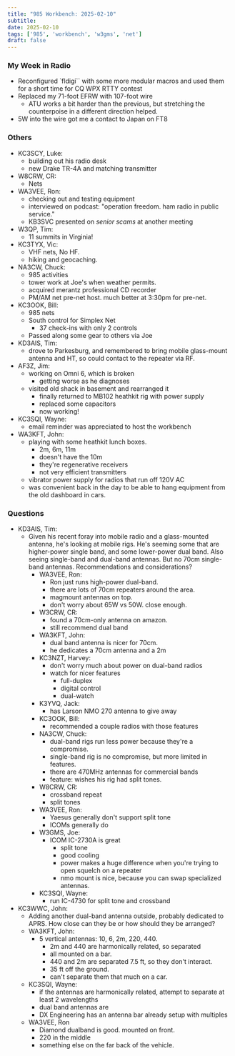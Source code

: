 ```yaml
---
title: "985 Workbench: 2025-02-10"
subtitle:
date: 2025-02-10
tags: ['985', 'workbench', 'w3gms', 'net']
draft: false
---
```


### My Week in Radio
- Reconfigured `fldigi``
  with some more modular macros
  and used them for a short time
  for CQ WPX RTTY contest
- Replaced my 71-foot EFRW with 107-foot wire
  - ATU works a bit harder than the previous,
    but stretching the counterpoise in a different direction helped.
- 5W into the wire got me a contact to Japan on FT8

### Others
- KC3SCY, Luke:
  - building out his radio desk
  - new Drake TR-4A and matching transmitter
- W8CRW, CR:
  - Nets
- WA3VEE, Ron:
  - checking out and testing equipment
  - interviewed on podcast: "operation freedom. ham radio in public service."
  - KB3SVC presented on _senior scams_ at another meeting
- W3QP, Tim:
  - 11 summits in Virginia!
- KC3TYX, Vic:
  - VHF nets, No HF.
  - hiking and geocaching.
- NA3CW, Chuck:
  - 985 activities
  - tower work at Joe's when weather permits.
  - acquired merantz professional CD recorder
  - PM/AM net pre-net host. much better at 3:30pm for pre-net.
- KC3OOK, Bill:
  - 985 nets
  - South control for Simplex Net
    - 37 check-ins with only 2 controls
  - Passed along some gear to others via Joe
- KD3AIS, Tim:
  - drove to Parkesburg, and remembered to bring mobile glass-mount antenna
    and HT, so could contact to the repeater via RF.
- AF3Z, Jim:
  - working on Omni 6, which is broken
    - getting worse as he diagnoses
  - visited old shack in basement and rearranged it
    - finally returned to MB102 heathkit rig with power supply
    - replaced some capacitors
    - now working!
- KC3SQI, Wayne:
  - email reminder was appreciated to host the workbench
- WA3KFT, John:
  - playing with some heathkit lunch boxes.
    - 2m, 6m, 11m
    - doesn't have the 10m
    - they're regenerative receivers
    - not very efficient transmitters
  - vibrator power supply for radios that run off 120V AC
  - was convenient back in the day to be able to hang equipment
    from the old dashboard in cars.
### Questions
- KD3AIS, Tim:
  - Given his recent foray
    into mobile radio and a glass-mounted antenna,
    he's looking at mobile rigs.
    He's seeming some that are higher-power single band,
    and some lower-power dual band.
    Also seeing single-band and dual-band antennas.
    But no 70cm single-band antennas.
    Recommendations and considerations?
    - WA3VEE, Ron:
      - Ron just runs high-power dual-band.
      - there are lots of 70cm repeaters around the area.
      - magmount antennas on top.
      - don't worry about 65W vs 50W. close enough.
    - W3CRW, CR:
      - found a 70cm-only antenna on amazon.
      - still recommend dual band
    - WA3KFT, John:
      - dual band antenna is nicer for 70cm.
      - he dedicates a 70cm antenna and a 2m
    - KC3NZT, Harvey:
      - don't worry much about power on dual-band radios
      - watch for nicer features
        - full-duplex
        - digital control
        - dual-watch
    - K3YVQ, Jack:
      - has Larson NMO 270 antenna to give away
    - KC3OOK, Bill:
      - recommended a couple radios with those features
    - NA3CW, Chuck:
      - dual-band rigs run less power because they're a compromise.
      - single-band rig is no compromise, but more limited in features.
      - there are 470MHz antennas for commercial bands
      - feature: wishes his rig had split tones.
    - W8CRW, CR:
      - crossband repeat
      - split tones
    - WA3VEE, Ron:
      - Yaesus generally don't support split tone
      - ICOMs generally do
    - W3GMS, Joe:
      - ICOM IC-2730A is great
        - split tone
        - good cooling
        - power makes a huge difference when you're trying
          to open squelch on a repeater
        - nmo mount is nice, because you can swap specialized antennas.
    - KC3SQI, Wayne:
      - run IC-4730 for split tone and crossband
- KC3WWC, John:
  - Adding another dual-band antenna outside, probably dedicated to APRS.
    How close can they be or how should they be arranged?
  - WA3KFT, John:
    - 5 vertical antennas: 10, 6, 2m, 220, 440.
      - 2m and 440 are harmonically related, so separated
      - all mounted on a bar.
      - 440 and 2m are separated 7.5 ft, so they don't interact.
      - 35 ft off the ground.
      - can't separate them that much on a car.
  - KC3SQI, Wayne:
    - if the antennas are harmonically related,
      attempt to separate at least 2 wavelengths
    - dual band antennas are
    - DX Engineering has an antenna bar already setup with multiples
  - WA3VEE, Ron
    - Diamond dualband is good. mounted on front.
    - 220 in the middle
    - something else on the far back of the vehicle.

<!--more-->
